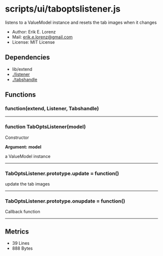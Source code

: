 # scripts/ui/taboptslistener.js


listens to a ValueModel instance and resets the tab images when it changes

* Author: Erik E. Lorenz 
* Mail: <erik.e.lorenz@gmail.com>
* License: MIT License


## Dependencies

* lib/extend
* <a href="./listener.html">./listener</a>
* <a href="./tabshandle.html">./tabshandle</a>

## Functions

###     function(extend, Listener, Tabshandle)

---

###       function TabOptsListener(model)
Constructor

**Argument:** **model**

a ValueModel instance

---


###       TabOptsListener.prototype.update = function()
update the tab images

---


###       TabOptsListener.prototype.onupdate = function()
Callback function

---

## Metrics

* 39 Lines
* 888 Bytes


